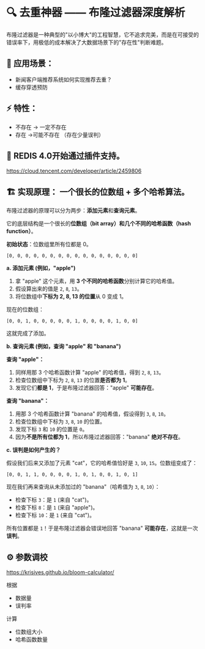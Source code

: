 # 🔍 **去重神器 —— 布隆过滤器深度解析**

布隆过滤器是一种典型的"以小博大"的工程智慧，它不追求完美，而是在可接受的错误率下，用极低的成本解决了大数据场景下的"存在性"判断难题。

## 🎯 **应用场景：**

- 新闻客户端推荐系统如何实现推荐去重？
- 缓存穿透预防

## ⚡ **特性：**

- 不存在 → 一定不存在
- 存在 →可能不存在 （存在少量误判）

## 🔌 **REDIS 4.0开始通过插件支持。**

https://cloud.tencent.com/developer/article/2459806

## 🏗️ **实现原理： 一个很长的位数组 + 多个哈希算法。**

布隆过滤器的原理可以分为两步：**添加元素**和**查询元素**。

它的底层结构是一个很长的**位数组（bit array）和几个不同的哈希函数（hash function）**。

**初始状态**：位数组里所有位都是 0。

```
[0, 0, 0, 0, 0, 0, 0, 0, 0, 0, 0, 0, 0, 0, 0, 0]

```

**a. 添加元素 (例如，"apple")**

1. 拿 "apple" 这个元素，用 **3 个不同的哈希函数**分别计算它的哈希值。
2. 假设算出来的值是 `2`, `8`, `13`。
3. 将位数组中**下标为 2, 8, 13 的位置**从 0 变成 1。

现在的位数组：

```
[0, 0, 1, 0, 0, 0, 0, 0, 1, 0, 0, 0, 0, 1, 0, 0]

```

这就完成了添加。

**b. 查询元素 (例如，查询 "apple" 和 "banana")**

**查询 "apple"：**

1. 同样用那 3 个哈希函数计算 "apple" 的哈希值，得到 `2`, `8`, `13`。
2. 检查位数组中下标为 `2`, `8`, `13` 的位置**是否都为 1**。
3. 发现它们**都是 1**，于是布隆过滤器回答："apple" **可能存在**。

**查询 "banana"：**

1. 用那 3 个哈希函数计算 "banana" 的哈希值，假设得到 `3`, `8`, `10`。
2. 检查位数组中下标为 `3`, `8`, `10` 的位置。
3. 发现下标 `3` 和 `10` 的位置是 `0`。
4. 因为**不是所有位都为 1**，所以布隆过滤器回答："banana" **绝对不存在**。

**c. 误判是如何产生的？**

假设我们后来又添加了元素 "cat"，它的哈希值恰好是 `3`, `10`, `15`。位数组变成了：

```
[0, 0, 1, 1, 0, 0, 0, 0, 1, 0, 1, 0, 0, 1, 0, 1]

```

现在我们再来查询从未添加过的 "banana"（哈希值为 `3`, `8`, `10`）：

- 检查下标 `3`：是 `1` (来自 "cat")。
- 检查下标 `8`：是 `1` (来自 "apple")。
- 检查下标 `10`：是 `1` (来自 "cat")。

所有位置都是 `1`！于是布隆过滤器会错误地回答 "banana" **可能存在**，这就是一次**误判**。

## ⚙️ **参数调校**

https://krisives.github.io/bloom-calculator/

根据

- 数据量
- 误判率

计算

- 位数组大小
- 哈希函数数量
